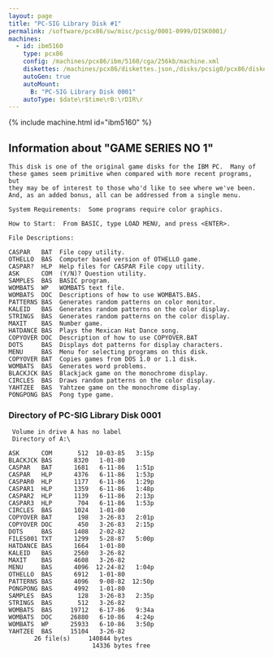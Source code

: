 ```yaml
---
layout: page
title: "PC-SIG Library Disk #1"
permalink: /software/pcx86/sw/misc/pcsig/0001-0999/DISK0001/
machines:
  - id: ibm5160
    type: pcx86
    config: /machines/pcx86/ibm/5160/cga/256kb/machine.xml
    diskettes: /machines/pcx86/diskettes.json,/disks/pcsig0/pcx86/diskettes.json
    autoGen: true
    autoMount:
      B: "PC-SIG Library Disk 0001"
    autoType: $date\r$time\rB:\rDIR\r
---
```


{% include machine.html id="ibm5160" %}

## Information about "GAME SERIES NO 1"

    This disk is one of the original game disks for the IBM PC.  Many of
    these games seem primitive when compared with more recent programs, but
    they may be of interest to those who'd like to see where we've been.
    And, as an added bonus, all can be addressed from a single menu.
    
    System Requirements:  Some programs require color graphics.
    
    How to Start:  From BASIC, type LOAD MENU, and press <ENTER>.
    
    File Descriptions:
    
    CASPAR   BAT  File copy utility.
    OTHELLO  BAS  Computer based version of OTHELLO game.
    CASPAR?  HLP  Help files for CASPAR File copy utility.
    ASK      COM  (Y/N)? Question utility.
    SAMPLES  BAS  BASIC program.
    WOMBATS  WP   WOMBATS text file.
    WOMBATS  DOC  Descriptions of how to use WOMBATS.BAS.
    PATTERNS BAS  Generates random patterns on color monitor.
    KALEID   BAS  Generates random patterns on the color display.
    STRINGS  BAS  Generates random patterns on the color display.
    MAXIT    BAS  Number game.
    HATDANCE BAS  Plays the Mexican Hat Dance song.
    COPYOVER DOC  Description of how to use COPYOVER.BAT
    DOTS     BAS  Displays dot patterns for display characters.
    MENU     BAS  Menu for selecting programs on this disk.
    COPYOVER BAT  Copies games from DOS 1.0 or 1.1 disk.
    WOMBATS  BAS  Generates word problems.
    BLACKJCK BAS  Blackjack game on the monochrome display.
    CIRCLES  BAS  Draws random patterns on the color display.
    YAHTZEE  BAS  Yahtzee game on the monochrome display.
    PONGPONG BAS  Pong type game.

### Directory of PC-SIG Library Disk 0001

     Volume in drive A has no label
     Directory of A:\

    ASK      COM       512  10-03-85   3:15p
    BLACKJCK BAS      8320   1-01-80
    CASPAR   BAT      1681   6-11-86   1:51p
    CASPAR   HLP      4376   6-11-86   1:53p
    CASPAR0  HLP      1177   6-11-86   1:29p
    CASPAR1  HLP      1359   6-11-86   1:48p
    CASPAR2  HLP      1139   6-11-86   2:13p
    CASPAR3  HLP       704   6-11-86   1:53p
    CIRCLES  BAS      1024   1-01-80
    COPYOVER BAT       198   3-26-83   2:01p
    COPYOVER DOC       450   3-26-83   2:15p
    DOTS     BAS      1408   2-02-82
    FILES001 TXT      1299   5-28-87   5:00p
    HATDANCE BAS      1664   1-01-80
    KALEID   BAS      2560   3-26-82
    MAXIT    BAS      4608   3-26-82
    MENU     BAS      4096  12-24-82   1:04p
    OTHELLO  BAS      6912   1-01-80
    PATTERNS BAS      4096   9-08-82  12:50p
    PONGPONG BAS      4992   1-01-80
    SAMPLES  BAS       128   3-26-83   2:35p
    STRINGS  BAS       512   3-26-82
    WOMBATS  BAS     19712   6-17-86   9:34a
    WOMBATS  DOC     26880   6-10-86   4:24p
    WOMBATS  WP      25933   6-10-86   3:50p
    YAHTZEE  BAS     15104   3-26-82
           26 file(s)     140844 bytes
                           14336 bytes free
